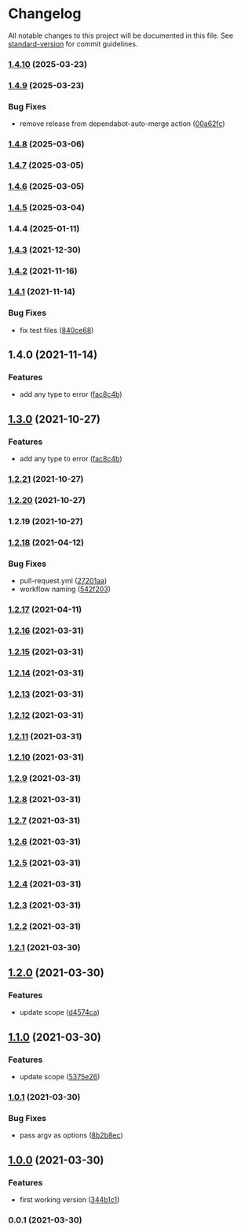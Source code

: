 # Changelog

All notable changes to this project will be documented in this file. See [standard-version](https://github.com/conventional-changelog/standard-version) for commit guidelines.

### [1.4.10](https://github.com/rdarida/lerna-templater/compare/v1.4.9...v1.4.10) (2025-03-23)

### [1.4.9](https://github.com/rdarida/lerna-templater/compare/v1.4.8...v1.4.9) (2025-03-23)


### Bug Fixes

* remove release from dependabot-auto-merge action ([00a62fc](https://github.com/rdarida/lerna-templater/commit/00a62fc9b89376d8ce0cae77d5779fdb3c0d3a25))

### [1.4.8](https://github.com/rdarida/lerna-templater/compare/v1.4.7...v1.4.8) (2025-03-06)

### [1.4.7](https://github.com/rdarida/lerna-templater/compare/v1.4.6...v1.4.7) (2025-03-05)

### [1.4.6](https://github.com/rdarida/lerna-templater/compare/v1.4.5...v1.4.6) (2025-03-05)

### [1.4.5](https://github.com/rdarida/lerna-templater/compare/v1.4.4...v1.4.5) (2025-03-04)

### 1.4.4 (2025-01-11)

### [1.4.3](https://github.com/rdarida/lerna-templater/compare/v1.4.2...v1.4.3) (2021-12-30)

### [1.4.2](https://github.com/rdarida/lerna-templater/compare/v1.4.1...v1.4.2) (2021-11-16)

### [1.4.1](https://github.com/rdarida/lerna-templater/compare/v1.4.0...v1.4.1) (2021-11-14)


### Bug Fixes

* fix test files ([840ce68](https://github.com/rdarida/lerna-templater/commit/840ce683d216ef945bb0b63be46cac932412ce84))

## 1.4.0 (2021-11-14)


### Features

* add any type to error ([fac8c4b](https://github.com/rdarida/lerna-templater/commit/fac8c4ba68cb26cc4ad5a1421982e6f38783e235))

## [1.3.0](https://github.com/rdarida/lerna-templater/compare/v1.2.21...v1.3.0) (2021-10-27)


### Features

* add any type to error ([fac8c4b](https://github.com/rdarida/lerna-templater/commit/fac8c4ba68cb26cc4ad5a1421982e6f38783e235))

### [1.2.21](https://github.com/rdarida/lerna-templater/compare/v1.2.20...v1.2.21) (2021-10-27)

### [1.2.20](https://github.com/rdarida/lerna-templater/compare/v1.2.19...v1.2.20) (2021-10-27)

### 1.2.19 (2021-10-27)

### [1.2.18](https://github.com/rdarida/lerna-templater/compare/v1.2.17...v1.2.18) (2021-04-12)


### Bug Fixes

* pull-request.yml ([27201aa](https://github.com/rdarida/lerna-templater/commit/27201aa5295cbaa55ae0e2e5e748fbfe4923b7dc))
* workflow naming ([542f203](https://github.com/rdarida/lerna-templater/commit/542f2033960c5d25a4d94484987cfc60f9e18de0))

### [1.2.17](https://github.com/rdarida/lerna-templater/compare/v1.2.16...v1.2.17) (2021-04-11)

### [1.2.16](https://github.com/rdarida/lerna-templater/compare/v1.2.15...v1.2.16) (2021-03-31)

### [1.2.15](https://github.com/rdarida/lerna-templater/compare/v1.2.14...v1.2.15) (2021-03-31)

### [1.2.14](https://github.com/rdarida/lerna-templater/compare/v1.2.13...v1.2.14) (2021-03-31)

### [1.2.13](https://github.com/rdarida/lerna-templater/compare/v1.2.12...v1.2.13) (2021-03-31)

### [1.2.12](https://github.com/rdarida/lerna-templater/compare/v1.2.11...v1.2.12) (2021-03-31)

### [1.2.11](https://github.com/rdarida/lerna-templater/compare/v1.2.10...v1.2.11) (2021-03-31)

### [1.2.10](https://github.com/rdarida/lerna-templater/compare/v1.2.9...v1.2.10) (2021-03-31)

### [1.2.9](https://github.com/rdarida/lerna-templater/compare/v1.2.8...v1.2.9) (2021-03-31)

### [1.2.8](https://github.com/rdarida/lerna-templater/compare/v1.2.7...v1.2.8) (2021-03-31)

### [1.2.7](https://github.com/rdarida/lerna-templater/compare/v1.2.6...v1.2.7) (2021-03-31)

### [1.2.6](https://github.com/rdarida/lerna-templater/compare/v1.2.5...v1.2.6) (2021-03-31)

### [1.2.5](https://github.com/rdarida/lerna-templater/compare/v1.2.4...v1.2.5) (2021-03-31)

### [1.2.4](https://github.com/rdarida/lerna-templater/compare/v1.2.3...v1.2.4) (2021-03-31)

### [1.2.3](https://github.com/rdarida/lerna-templater/compare/v1.2.2...v1.2.3) (2021-03-31)

### [1.2.2](https://github.com/rdarida/lerna-templater/compare/v1.2.1...v1.2.2) (2021-03-31)

### [1.2.1](https://github.com/rdarida/lerna-templater/compare/v1.2.0...v1.2.1) (2021-03-30)

## [1.2.0](https://github.com/rdarida/lerna-templater/compare/v1.1.0...v1.2.0) (2021-03-30)


### Features

* update scope ([d4574ca](https://github.com/rdarida/lerna-templater/commit/d4574ca4933124bf0f7fe7b48a3d54f5fe35a11c))

## [1.1.0](https://github.com/rdarida/lerna-templater/compare/v1.0.1...v1.1.0) (2021-03-30)


### Features

* update scope ([5375e26](https://github.com/rdarida/lerna-templater/commit/5375e269b15e425eb2e7eecff031b67b489545a2))

### [1.0.1](https://github.com/rdarida/lerna-templater/compare/v1.0.0...v1.0.1) (2021-03-30)


### Bug Fixes

* pass argv as options ([8b2b8ec](https://github.com/rdarida/lerna-templater/commit/8b2b8ec687ea59f7ed4cabd9ba2e2212833d67d9))

## [1.0.0](https://github.com/rdarida/lerna-templater/compare/v0.0.1...v1.0.0) (2021-03-30)


### Features

* first working version ([344b1c1](https://github.com/rdarida/lerna-templater/commit/344b1c17de1ac7f180769831b84469b5022611e5))

### 0.0.1 (2021-03-30)
